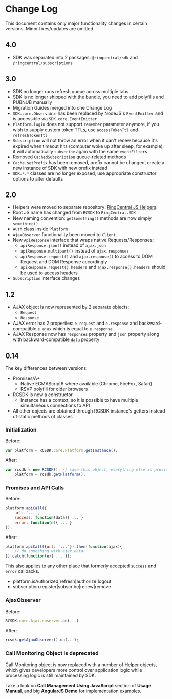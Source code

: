 # Change Log

This document contains only major functionality changes in certain versions. Minor fixes/updates are omitted.

## 4.0

- SDK was separated into 2 packages: `@ringcentral/sdk` and `@ringcentral/subscriptions`

## 3.0

- SDK no longer runs refresh queue across multiple tabs
- SDK is no longer shipped with the bundle, you need to add polyfills and PUBNUB manually
- Migration Guides merged into one Change Log
- `SDK.core.Observable` has been replaced by NodeJS's `EventEmitter` and is accessible via `SDK.core.EventEmitter`
- `Platform.login` does not support `remember` parameter anymore, if you wish to supply custom token TTLs,
    use `accessTokenTtl` and `refreshTokenTtl`
- `Subscription` will not throw an error when it can't renew because it's expired when timeout hits (computer woke up
    after sleep, for example), it will automatically `subscribe` again with the same `eventFilter`s
- Removed `CachedSubscription` queue-related methods
- `Cache.setPrefix` has been removed, prefix cannot be changed, create a new instance of SDK with new prefix instead
- `SDK.*.*` classes are no longer exposed, use appropriate constructor options to alter defaults

## 2.0

- Helpers were moved to separate repository: [RingCentral JS Helpers](https://github.com/ringcentral/ringcentral-js-helpers).
- Root JS name has changed from `RCSDK` to `RingCentral.SDK`
- New naming convention: `getSomething()` methods are now simply `something()`
- `Auth` class inside `Platform`
- `AjaxObserver` functionality been moved to `Client`
- New `ApiResponse` interface that wraps native Requests/Responses:
    - `apiResponse.json()` instead of `ajax.json`
    - `apiResponse.multipart()` instead of `ajax.responses`
    - `apiResponse.request()` and `ajax.response()` to access to DOM Request and DOM Response accordingly
    - `apiResponse.request().headers` and `ajax.response().headers` should be used to access headers
- `Subscription` interface changes

## 1.2

- AJAX object is now represented by 2 separate objects:
    - `Request`
    - `Response`
- AJAX error has 2 properties: `e.request` and `e.response` and backward-compatible `e.ajax` which is equal to
    `e.response`.
- AJAX Response now has `responses` property and `json` property along with backward-compatible `data` property

## 0.14

The key differences between versions:
- Promises/A+
    - Native ECMAScript6 where available (Chrome, FireFox, Safari)
    - RSVP polyfill for older browsers
- RCSDK is now a constructor
    - Instance has a context, so it is possible to have multiple simultaneous connections to API
- All other objects are obtained through RCSDK instance's getters instead of static methods of classes

### Initialization

Before:

```js
var platform = RCSDK.core.Platform.getInstance();
```

After:

```js
var rcsdk = new RCSDK(), // save this object, everything else is provided by it
    platform = rcsdk.getPlatform();
```

### Promises and API Calls

Before:

```js
platform.apiCall({
    url: '...',
    success: function(data){ ... }
    error: function(e){ ... }
});
```

After:

```js
platform.apiCall({url: '...'}).then(function(ajax){
    // do something with ajax.data
}).catch(function(e){ ... });
```

This also applies to any other place that formerly accepted `success` and `error` callbacks.

- platform.isAuthorized|refresh|authorize|logout
- subscription.register|subscribe|renew|remove

### AjaxObserver

Before:

```js
RCSDK.core.Ajax.observer.on(...)
```

After:

```js
rcsdk.getAjaxObserver().on(...);
```

### Call Monitoring Object is deprecated

Call Monitoring object is now replaced with a number of Helper objects, which gives developers more control over
application logic while processing logic is still maintained by SDK.

Take a look on **Call Management Using JavaScript** section of **Usage Manual**, and big **AngularJS Demo** for
implementation examples.